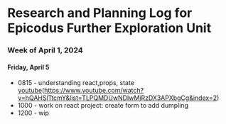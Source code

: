 # Research and Planning Log for Epicodus Further Exploration Unit

### Week of April 1, 2024

#### Friday, April 5

* 0815 - understanding react,props, state [youtube](https://www.youtube.com/watch?v=IYvD9oBCuJI)(https://www.youtube.com/watch?v=hQAHSlTtcmY&list=TLPQMDUwNDIwMjRzDX3APXbgCg&index=2)
* 1000 - work on react project: create form to add dumpling
* 1200 - wip

<!-- -work on react project.
-work on responsive web design.
-a tutorial with integrating maps? mapbox?
-portfolio -->
